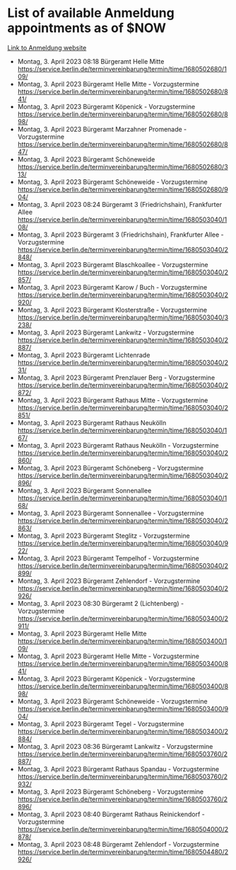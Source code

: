 # List of available Anmeldung appointments as of $NOW
[Link to Anmeldung website](https://service.berlin.de/terminvereinbarung/termin/tag.php?termin=1&anliegen[]=120686&dienstleisterlist=122210,122217,327316,122219,327312,122227,327314,122231,327346,122243,327348,122254,122252,329742,122260,329745,122262,329748,122271,327278,122273,327274,122277,327276,330436,122280,327294,122282,327290,122284,327292,122291,327270,122285,327266,122286,327264,122296,327268,150230,329760,122297,327286,122294,327284,122312,329763,122314,329775,122304,327330,122311,327334,122309,327332,317869,122281,327352,122279,329772,122283,122276,327324,122274,327326,122267,329766,122246,327318,122251,327320,122257,327322,122208,327298,122226,327300&herkunft=http%3A%2F%2Fservice.berlin.de%2Fdienstleistung%2F120686%2F)
- Montag, 3. April 2023 08:18 Bürgeramt Helle Mitte https://service.berlin.de/terminvereinbarung/termin/time/1680502680/109/
- Montag, 3. April 2023  Bürgeramt Helle Mitte - Vorzugstermine https://service.berlin.de/terminvereinbarung/termin/time/1680502680/841/
- Montag, 3. April 2023  Bürgeramt Köpenick - Vorzugstermine https://service.berlin.de/terminvereinbarung/termin/time/1680502680/898/
- Montag, 3. April 2023  Bürgeramt Marzahner Promenade - Vorzugstermine https://service.berlin.de/terminvereinbarung/termin/time/1680502680/847/
- Montag, 3. April 2023  Bürgeramt Schöneweide https://service.berlin.de/terminvereinbarung/termin/time/1680502680/313/
- Montag, 3. April 2023  Bürgeramt Schöneweide - Vorzugstermine https://service.berlin.de/terminvereinbarung/termin/time/1680502680/904/
- Montag, 3. April 2023 08:24 Bürgeramt 3 (Friedrichshain), Frankfurter Allee https://service.berlin.de/terminvereinbarung/termin/time/1680503040/108/
- Montag, 3. April 2023  Bürgeramt 3 (Friedrichshain), Frankfurter Allee - Vorzugstermine https://service.berlin.de/terminvereinbarung/termin/time/1680503040/2848/
- Montag, 3. April 2023  Bürgeramt Blaschkoallee - Vorzugstermine https://service.berlin.de/terminvereinbarung/termin/time/1680503040/2857/
- Montag, 3. April 2023  Bürgeramt Karow / Buch - Vorzugstermine https://service.berlin.de/terminvereinbarung/termin/time/1680503040/2920/
- Montag, 3. April 2023  Bürgeramt Klosterstraße - Vorzugstermine https://service.berlin.de/terminvereinbarung/termin/time/1680503040/3238/
- Montag, 3. April 2023  Bürgeramt Lankwitz - Vorzugstermine https://service.berlin.de/terminvereinbarung/termin/time/1680503040/2887/
- Montag, 3. April 2023  Bürgeramt Lichtenrade https://service.berlin.de/terminvereinbarung/termin/time/1680503040/231/
- Montag, 3. April 2023  Bürgeramt Prenzlauer Berg - Vorzugstermine https://service.berlin.de/terminvereinbarung/termin/time/1680503040/2872/
- Montag, 3. April 2023  Bürgeramt Rathaus Mitte - Vorzugstermine https://service.berlin.de/terminvereinbarung/termin/time/1680503040/2851/
- Montag, 3. April 2023  Bürgeramt Rathaus Neukölln https://service.berlin.de/terminvereinbarung/termin/time/1680503040/167/
- Montag, 3. April 2023  Bürgeramt Rathaus Neukölln - Vorzugstermine https://service.berlin.de/terminvereinbarung/termin/time/1680503040/2860/
- Montag, 3. April 2023  Bürgeramt Schöneberg - Vorzugstermine https://service.berlin.de/terminvereinbarung/termin/time/1680503040/2896/
- Montag, 3. April 2023  Bürgeramt Sonnenallee https://service.berlin.de/terminvereinbarung/termin/time/1680503040/168/
- Montag, 3. April 2023  Bürgeramt Sonnenallee - Vorzugstermine https://service.berlin.de/terminvereinbarung/termin/time/1680503040/2863/
- Montag, 3. April 2023  Bürgeramt Steglitz - Vorzugstermine https://service.berlin.de/terminvereinbarung/termin/time/1680503040/922/
- Montag, 3. April 2023  Bürgeramt Tempelhof - Vorzugstermine https://service.berlin.de/terminvereinbarung/termin/time/1680503040/2899/
- Montag, 3. April 2023  Bürgeramt Zehlendorf - Vorzugstermine https://service.berlin.de/terminvereinbarung/termin/time/1680503040/2926/
- Montag, 3. April 2023 08:30 Bürgeramt 2 (Lichtenberg) - Vorzugstermine https://service.berlin.de/terminvereinbarung/termin/time/1680503400/2911/
- Montag, 3. April 2023  Bürgeramt Helle Mitte https://service.berlin.de/terminvereinbarung/termin/time/1680503400/109/
- Montag, 3. April 2023  Bürgeramt Helle Mitte - Vorzugstermine https://service.berlin.de/terminvereinbarung/termin/time/1680503400/841/
- Montag, 3. April 2023  Bürgeramt Köpenick - Vorzugstermine https://service.berlin.de/terminvereinbarung/termin/time/1680503400/898/
- Montag, 3. April 2023  Bürgeramt Schöneweide - Vorzugstermine https://service.berlin.de/terminvereinbarung/termin/time/1680503400/904/
- Montag, 3. April 2023  Bürgeramt Tegel - Vorzugstermine https://service.berlin.de/terminvereinbarung/termin/time/1680503400/2884/
- Montag, 3. April 2023 08:36 Bürgeramt Lankwitz - Vorzugstermine https://service.berlin.de/terminvereinbarung/termin/time/1680503760/2887/
- Montag, 3. April 2023  Bürgeramt Rathaus Spandau - Vorzugstermine https://service.berlin.de/terminvereinbarung/termin/time/1680503760/2932/
- Montag, 3. April 2023  Bürgeramt Schöneberg - Vorzugstermine https://service.berlin.de/terminvereinbarung/termin/time/1680503760/2896/
- Montag, 3. April 2023 08:40 Bürgeramt Rathaus Reinickendorf - Vorzugstermine https://service.berlin.de/terminvereinbarung/termin/time/1680504000/2878/
- Montag, 3. April 2023 08:48 Bürgeramt Zehlendorf - Vorzugstermine https://service.berlin.de/terminvereinbarung/termin/time/1680504480/2926/
